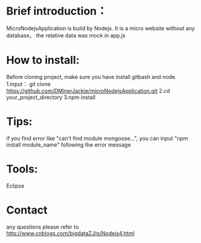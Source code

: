 # Brief introduction：
MicroNodejsApplication is build by Nodejs.
It is a micro website without any database， the relative data was mock in app.js

# How to install:
Before cloning project, make sure you have install gitbash and node.
1.input： git clone https://github.com/DMinerJackie/microNodejsApplication.git
2.cd your_project_directory
3.npm install

# Tips: 
if you find error like "can't find module mongoose...", you can input "npm install module_name" following the error message

# Tools:
Eclipse

# Contact
any questions please refer to http://www.cnblogs.com/bigdataZJ/p/Nodejs4.html
